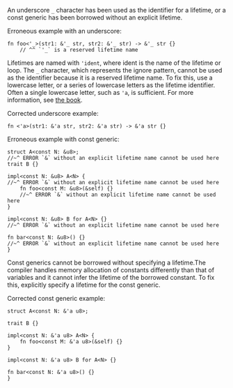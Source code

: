 An underscore `_` character has been used as the identifier for a lifetime,
or a const generic has been borrowed without an explicit lifetime.

Erroneous example with an underscore:
```
fn foo<'_>(str1: &'_ str, str2: &'_ str) -> &'_ str {}
    // ^^ `'_` is a reserved lifetime name
```
Lifetimes are named with `'ident`, where ident is the name of the lifetime or
loop. The `_` character, which represents the ignore pattern, cannot be used
as the identifier because it is a reserved lifetime name. To fix
this, use a lowercase letter, or a series of lowercase letters as the lifetime
identifier. Often a single lowercase letter, such as `'a`, is sufficient.  For
more information, see
[the book][bk-no].

Corrected underscore example:
```
fn <'a>(str1: &'a str, str2: &'a str) -> &'a str {}
```

Erroneous example with const generic:
```
struct A<const N: &u8>;
//~^ ERROR `&` without an explicit lifetime name cannot be used here
trait B {}

impl<const N: &u8> A<N> { 
//~^ ERROR `&` without an explicit lifetime name cannot be used here
    fn foo<const M: &u8>(&self) {}
    //~^ ERROR `&` without an explicit lifetime name cannot be used here
}

impl<const N: &u8> B for A<N> {}
//~^ ERROR `&` without an explicit lifetime name cannot be used here

fn bar<const N: &u8>() {}
//~^ ERROR `&` without an explicit lifetime name cannot be used here
}
```

Const generics cannot be borrowed without specifying a lifetime.The 
compiler handles memory allocation of constants differently than that of
variables and it cannot infer the lifetime of the borrowed constant.
To fix this, explicitly specify a lifetime for the const generic.

Corrected const generic example:
```
struct A<const N: &'a u8>;

trait B {}

impl<const N: &'a u8> A<N> {
    fn foo<const M: &'a u8>(&self) {}
}

impl<const N: &'a u8> B for A<N> {}

fn bar<const N: &'a u8>() {}
}
```
[bk-no]: https://doc.rust-lang.org/book/appendix-02-operators.html#non-operator-symbols
